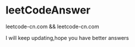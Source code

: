 # leetCodeAnswer
leetcode-cn.com &amp;&amp; leetcode-cn.com

I will keep updating,hope you have  better answers
